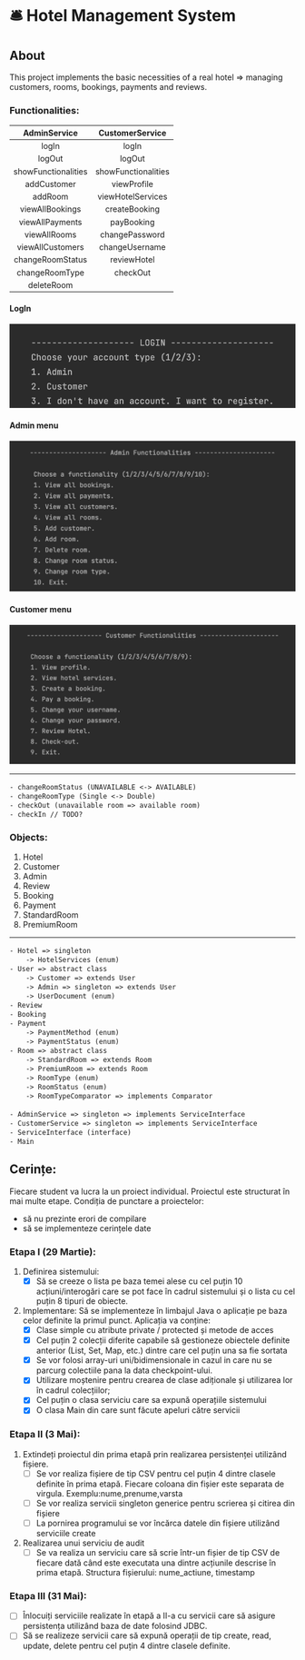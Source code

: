 # :bellhop_bell: Hotel Management System

## About
This project implements the basic necessities of a real hotel => managing customers, rooms, bookings, payments and reviews.

### Functionalities:

|    AdminService     |   CustomerService   |
|:-------------------:|:-------------------:|
|        logIn        |        logIn        |
|       logOut        |       logOut        |    
| showFunctionalities | showFunctionalities |
|     addCustomer     |     viewProfile     |
|       addRoom       |  viewHotelServices  |
|   viewAllBookings   |    createBooking    |
|   viewAllPayments   |     payBooking      | 
|    viewAllRooms     |   changePassword    | 
|  viewAllCustomers   |   changeUsername    |
|  changeRoomStatus   |     reviewHotel     |
|   changeRoomType    |      checkOut       |
|     deleteRoom      |                     |

#### LogIn
![](/img/login.png)

#### Admin menu
![](/img/menuAdmin.png)

#### Customer menu
![](/img/menuCustomer.png)


------------------------------
    - changeRoomStatus (UNAVAILABLE <-> AVAILABLE)
    - changeRoomType (Single <-> Double)
    - checkOut (unavailable room => available room)
    - checkIn // TODO?


### Objects:
1) Hotel
2) Customer
3) Admin
4) Review
5) Booking
6) Payment
7) StandardRoom
8) PremiumRoom

--------------------------------
    - Hotel => singleton
        -> HotelServices (enum)
    - User => abstract class
        -> Customer => extends User
        -> Admin => singleton => extends User
        -> UserDocument (enum)
    - Review
    - Booking
    - Payment
        -> PaymentMethod (enum)
        -> PaymentStatus (enum)
    - Room => abstract class
        -> StandardRoom => extends Room
        -> PremiumRoom => extends Room
        -> RoomType (enum)
        -> RoomStatus (enum)
        -> RoomTypeComparator => implements Comparator

    - AdminService => singleton => implements ServiceInterface
    - CustomerService => singleton => implements ServiceInterface
    - ServiceInterface (interface)
    - Main


## Cerințe:
Fiecare student va lucra la un proiect individual. Proiectul este structurat în mai multe etape.
Condiția de punctare a proiectelor:
- să nu prezinte erori de compilare
- să se implementeze cerințele date


### Etapa I (29 Martie):
1. Definirea sistemului:
    -  [x] Să se creeze o lista pe baza temei alese cu cel puțin 10 acțiuni/interogări care
       se pot face în cadrul sistemului și o lista cu cel puțin 8 tipuri de obiecte.
2.  Implementare: Să se implementeze în limbajul Java o aplicație pe baza celor definite la primul punct. Aplicația va conține:
    - [x] Clase simple cu atribute private / protected și metode de acces
    - [x] Cel puțin 2 colecții diferite capabile să gestioneze obiectele definite anterior (List, Set, Map, etc.) dintre care cel puțin una sa fie sortata
    - [x] Se vor folosi array-uri uni/bidimensionale in cazul in care nu se parcurg colectiile pana la data checkpoint-ului.
    - [x] Utilizare moștenire pentru crearea de clase adiționale și utilizarea lor în cadrul colecțiilor;
    - [x] Cel puțin o clasa serviciu care sa expună operațiile sistemului
    - [x] O clasa Main din care sunt făcute apeluri către servicii

### Etapa II (3 Mai):

1. Extindeți proiectul din prima etapă prin realizarea persistenței utilizând fișiere.
    - [ ] Se vor realiza fișiere de tip CSV pentru cel puțin 4 dintre clasele definite în prima etapă. Fiecare coloana din fișier este separata de virgula. Exemplu:nume,prenume,varsta
    - [ ] Se vor realiza servicii singleton generice pentru scrierea și citirea din fișiere
    - [ ] La pornirea programului se vor încărca datele din fișiere utilizând serviciile create
2. Realizarea unui serviciu de audit
    - [ ] Se va realiza un serviciu care să scrie într-un fișier de tip CSV de fiecare dată când este executata una dintre acțiunile descrise în prima etapă. Structura fișierului: nume_actiune, timestamp

### Etapa III (31 Mai):
- [ ] Înlocuiți serviciile realizate în etapă a II-a cu servicii care să asigure persistența utilizând baza de date folosind JDBC.
- [ ] Să se realizeze servicii care să expună operații de tip create, read, update, delete pentru cel puțin 4 dintre clasele definite.